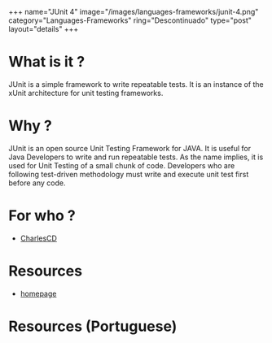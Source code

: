 +++
name="JUnit 4"
image="/images/languages-frameworks/junit-4.png"
category="Languages-Frameworks"
ring="Descontinuado"
type="post"
layout="details"
+++

# What is it ?
JUnit is a simple framework to write repeatable tests. It is an instance of the xUnit architecture for unit testing frameworks.


# Why ?

JUnit is an open source Unit Testing Framework for JAVA. It is useful for Java Developers to write and run repeatable tests. As the name implies, it is used for Unit Testing of a small chunk of code. Developers who are following test-driven methodology must write and execute unit test first before any code.


# For who ?
* [CharlesCD](https://charlescd.io/)

# Resources
* [homepage](https://junit.org/junit4/)


# Resources (Portuguese)

